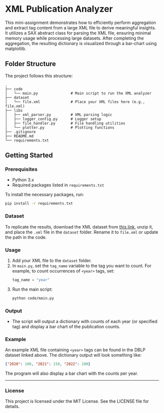 # XML Publication Analyzer

This mini-assignment demonstrates how to efficiently perform aggregation and extract tag content from a large XML file to derive meaningful insights. It utilizes a SAX abstract class for parsing the XML file, ensuring minimal memory usage while processing large datasets. After completing the aggregation, the resulting dictionary is visualized through a bar-chart using matplotlib.

## Folder Structure

The project follows this structure:
```
.
├── code
│   └── main.py               # Main script to run the XML analyzer
├── dataset
│   └── file.xml              # Place your XML files here (e.g., file.xml)
├── libs
│   ├── xml_parser.py         # XML parsing logic
│   ├── logger_config.py      # Logger setup
│   ├── file_handler.py       # File handling utilities
│   └── plotter.py            # Plotting functions
├── .gitignore
├── README.md
└── requirements.txt
```

## Getting Started

### Prerequisites

- Python 3.x
- Required packages listed in `requirements.txt`

To install the necessary packages, run:
```bash
pip install -r requirements.txt
```

### Dataset

To replicate the results, download the XML dataset from [this link](https://dblp.org/xml/release/dblp-2024-10-01.xml.gz), unzip it, and place the `.xml` file in the `dataset` folder. Rename it to `file.xml` or update the path in the code.

### Usage

1. Add your XML file to the `dataset` folder.
2. In `main.py`, set the `tag_name` variable to the tag you want to count. For example, to count occurrences of `<year>` tags, set:
   ```python
   tag_name = "year"
   ```
3. Run the main script:
   ```bash
   python code/main.py
   ```

### Output

- The script will output a dictionary with counts of each year (or specified tag) and display a bar chart of the publication counts.

### Example

An example XML file containing `<year>` tags can be found in the DBLP dataset linked above. The dictionary output will look something like:
```json
{"2020": 100, "2021": 150, "2022": 200}
```

The program will also display a bar chart with the counts per year.

---

### License

This project is licensed under the MIT License. See the LICENSE file for details.
